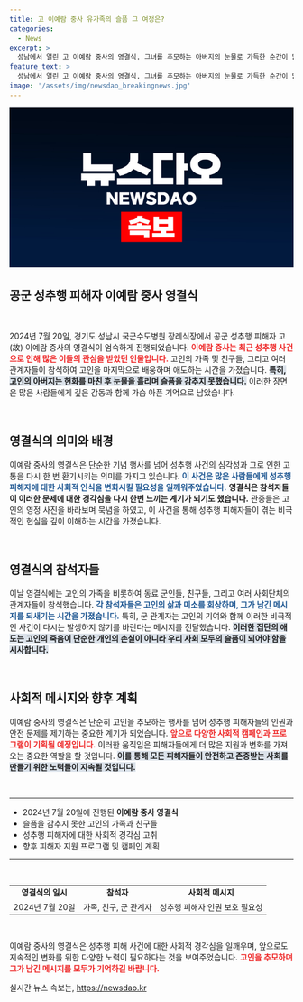 ```yaml
---
title: 고 이예람 중사 유가족의 슬픔 그 여정은?
categories:
  - News
excerpt: >
  성남에서 열린 고 이예람 중사의 영결식. 그녀를 추모하는 아버지의 눈물로 가득한 순간이 많은 이들에게 깊은 울림을 주고 있다.
feature_text: >
  성남에서 열린 고 이예람 중사의 영결식. 그녀를 추모하는 아버지의 눈물로 가득한 순간이 많은 이들에게 깊은 울림을 주고 있다.
image: '/assets/img/newsdao_breakingnews.jpg'
---
```


<p><img src="/assets/img/newsdao_breakingnews.jpg" alt="koreaapp 속보" /></p>

<h2 data-ke-size="size26">공군 성추행 피해자 이예람 중사 영결식</h2>

<p data-ke-size="size16">&nbsp;</p>

<p data-ke-size="size16">2024년 7월 20일, 경기도 성남시 국군수도병원 장례식장에서 공군 성추행 피해자 고(故) 이예람 중사의 영결식이 엄숙하게 진행되었습니다. <b><span style="color: #ee2323;">이예람 중사는 최근 성추행 사건으로 인해 많은 이들의 관심을 받았던 인물입니다.</span></b> 고인의 가족 및 친구들, 그리고 여러 관계자들이 참석하여 고인을 마지막으로 배웅하며 애도하는 시간을 가졌습니다. <b><span style="background-color: #21538527;">특히, 고인의 아버지는 헌화를 마친 후 눈물을 흘리며 슬픔을 감추지 못했습니다.</span></b> 이러한 장면은 많은 사람들에게 깊은 감동과 함께 가슴 아픈 기억으로 남았습니다.</p>

<p data-ke-size="size16">&nbsp;</p>

<h2 data-ke-size="size26">영결식의 의미와 배경</h2>

<p data-ke-size="size16">이예람 중사의 영결식은 단순한 기념 행사를 넘어 성추행 사건의 심각성과 그로 인한 고통을 다시 한 번 환기시키는 의미를 가지고 있습니다. <b><span style="color: #1a5490;">이 사건은 많은 사람들에게 성추행 피해자에 대한 사회적 인식을 변화시킬 필요성을 일깨워주었습니다.</span></b> <b><span style="ee2323;">영결식은 참석자들이 이러한 문제에 대한 경각심을 다시 한번 느끼는 계기가 되기도 했습니다.</span></b> 관중들은 고인의 영정 사진을 바라보며 묵념을 하였고, 이 사건을 통해 성추행 피해자들이 겪는 비극적인 현실을 깊이 이해하는 시간을 가졌습니다.</p>

<p data-ke-size="size16">&nbsp;</p>

<h2 data-ke-size="size26">영결식의 참석자들</h2>

<p data-ke-size="size16">이날 영결식에는 고인의 가족을 비롯하여 동료 군인들, 친구들, 그리고 여러 사회단체의 관계자들이 참석했습니다. <b><span style="color: #1a5490;">각 참석자들은 고인의 삶과 미소를 회상하며, 그가 남긴 메시지를 되새기는 시간을 가졌습니다.</span></b> 특히, 군 관계자는 고인의 기여와 함께 이러한 비극적인 사건이 다시는 발생하지 않기를 바란다는 메시지를 전달했습니다. <b><span style="background-color: #21538527;">이러한 집단의 애도는 고인의 죽음이 단순한 개인의 손실이 아니라 우리 사회 모두의 슬픔이 되어야 함을 시사합니다.</span></b></p>

<p data-ke-size="size16">&nbsp;</p>

<h2 data-ke-size="size26">사회적 메시지와 향후 계획</h2>

<p data-ke-size="size16">이예람 중사의 영결식은 단순히 고인을 추모하는 행사를 넘어 성추행 피해자들의 인권과 안전 문제를 제기하는 중요한 계기가 되었습니다. <b><span style="color: #ee2323;">앞으로 다양한 사회적 캠페인과 프로그램이 기획될 예정입니다.</span></b> 이러한 움직임은 피해자들에게 더 많은 지원과 변화를 가져오는 중요한 역할을 할 것입니다. <b><span style="background-color: #21538527;">이를 통해 모든 피해자들이 안전하고 존중받는 사회를 만들기 위한 노력들이 지속될 것입니다.</span></b></p>

<p data-ke-size="size16">&nbsp;</p>

<hr>

<ul>
    <li>2024년 7월 20일에 진행된 <b>이예람 중사 영결식</b></li>
    <li>슬픔을 감추지 못한 고인의 가족과 친구들</li>
    <li>성추행 피해자에 대한 사회적 경각심 고취</li>
    <li>향후 피해자 지원 프로그램 및 캠페인 계획</li>
</ul>

<hr>

<p data-ke-size="size16">&nbsp;</p>

<table style="width: 100%;">
    <tr>
        <td style="text-align: center; height: 17px;"><b>영결식의 일시</b></td>
        <td style="text-align: center; height: 17px;"><b>참석자</b></td>
        <td style="text-align: center; height: 17px;"><b>사회적 메시지</b></td>
    </tr>
    <tr>
        <td style="text-align: center; height: 17px;">2024년 7월 20일</td>
        <td style="text-align: center; height: 17px;">가족, 친구, 군 관계자</td>
        <td style="text-align: center; height: 17px;">성추행 피해자 인권 보호 필요성</td>
    </tr>
</table>

<p data-ke-size="size16">&nbsp;</p>

<p data-ke-size="size16">이예람 중사의 영결식은 성추행 피해 사건에 대한 사회적 경각심을 일깨우며, 앞으로도 지속적인 변화를 위한 다양한 노력이 필요하다는 것을 보여주었습니다. <b><span style="color: #ee2323;">고인을 추모하며 그가 남긴 메시지를 모두가 기억하길 바랍니다.</span></b></p>
실시간 뉴스 속보는, <a href="https://newsdao.kr" rel="dofollow">https://newsdao.kr</a>


